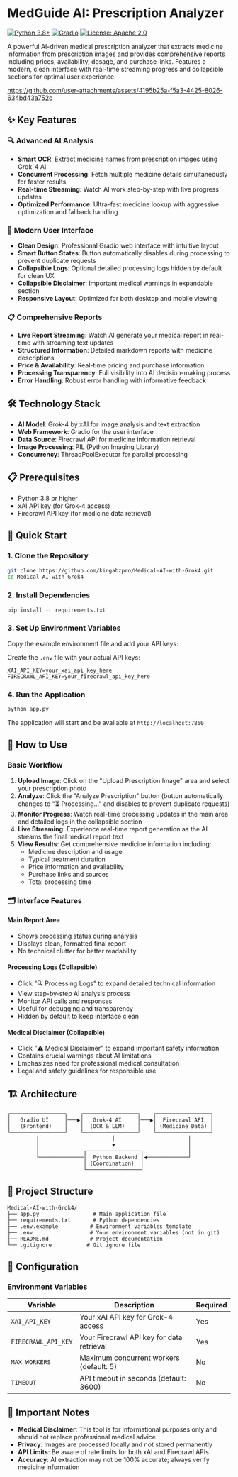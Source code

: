 # MedGuide AI: Prescription Analyzer

[![Python 3.8+](https://img.shields.io/badge/python-3.8+-blue.svg)](https://www.python.org/downloads/)
[![Gradio](https://img.shields.io/badge/gradio-5.0+-green.svg)](https://gradio.app/)
[![License: Apache 2.0](https://img.shields.io/badge/License-Apache_2.0-yellow.svg)](https://opensource.org/license/apache-2-0)

A powerful AI-driven medical prescription analyzer that extracts medicine information from prescription images and provides comprehensive reports including prices, availability, dosage, and purchase links. Features a modern, clean interface with real-time streaming progress and collapsible sections for optimal user experience.



https://github.com/user-attachments/assets/4195b25a-f5a3-4425-8026-634bd43a752c



## ✨ Key Features

### 🔍 **Advanced AI Analysis**
- **Smart OCR**: Extract medicine names from prescription images using Grok-4 AI
- **Concurrent Processing**: Fetch multiple medicine details simultaneously for faster results
- **Real-time Streaming**: Watch AI work step-by-step with live progress updates
- **Optimized Performance**: Ultra-fast medicine lookup with aggressive optimization and fallback handling

### 🎨 **Modern User Interface**
- **Clean Design**: Professional Gradio web interface with intuitive layout
- **Smart Button States**: Button automatically disables during processing to prevent duplicate requests
- **Collapsible Logs**: Optional detailed processing logs hidden by default for clean UX
- **Collapsible Disclaimer**: Important medical warnings in expandable section
- **Responsive Layout**: Optimized for both desktop and mobile viewing

### 📋 **Comprehensive Reports**
- **Live Report Streaming**: Watch AI generate your medical report in real-time with streaming text updates
- **Structured Information**: Detailed markdown reports with medicine descriptions
- **Price & Availability**: Real-time pricing and purchase information
- **Processing Transparency**: Full visibility into AI decision-making process
- **Error Handling**: Robust error handling with informative feedback

## 🛠️ Technology Stack

- **AI Model**: Grok-4 by xAI for image analysis and text extraction
- **Web Framework**: Gradio for the user interface
- **Data Source**: Firecrawl API for medicine information retrieval
- **Image Processing**: PIL (Python Imaging Library)
- **Concurrency**: ThreadPoolExecutor for parallel processing

## 📋 Prerequisites

- Python 3.8 or higher
- xAI API key (for Grok-4 access)
- Firecrawl API key (for medicine data retrieval)

## 🚀 Quick Start

### 1. Clone the Repository

```bash
git clone https://github.com/kingabzpro/Medical-AI-with-Grok4.git
cd Medical-AI-with-Grok4
```

### 2. Install Dependencies

```bash
pip install -r requirements.txt
```

### 3. Set Up Environment Variables

Copy the example environment file and add your API keys:

Create the `.env` file with your actual API keys:

```env
XAI_API_KEY=your_xai_api_key_here
FIRECRAWL_API_KEY=your_firecrawl_api_key_here
```

### 4. Run the Application

```bash
python app.py
```

The application will start and be available at `http://localhost:7860`

## 🎯 How to Use

### Basic Workflow
1. **Upload Image**: Click on the "Upload Prescription Image" area and select your prescription photo
2. **Analyze**: Click the "Analyze Prescription" button (button automatically changes to "⏳ Processing..." and disables to prevent duplicate requests)
3. **Monitor Progress**: Watch real-time processing updates in the main area and detailed logs in the collapsible section
4. **Live Streaming**: Experience real-time report generation as the AI streams the final medical report text
5. **View Results**: Get comprehensive medicine information including:
   - Medicine description and usage
   - Typical treatment duration
   - Price information and availability
   - Purchase links and sources
   - Total processing time

### 🗂️ Interface Features

#### **Main Report Area**
- Shows processing status during analysis
- Displays clean, formatted final report
- No technical clutter for better readability

#### **Processing Logs (Collapsible)**
- Click "🔍 Processing Logs" to expand detailed technical information
- View step-by-step AI analysis process
- Monitor API calls and responses
- Useful for debugging and transparency
- Hidden by default to keep interface clean

#### **Medical Disclaimer (Collapsible)**
- Click "⚠️ Medical Disclaimer" to expand important safety information
- Contains crucial warnings about AI limitations
- Emphasizes need for professional medical consultation
- Legal and safety guidelines for responsible use

## 🏗️ Architecture

```
┌─────────────────┐    ┌─────────────────┐    ┌─────────────────┐
│   Gradio UI     │───▶│   Grok-4 AI     │───▶│  Firecrawl API  │
│   (Frontend)    │    │  (OCR & LLM)    │    │ (Medicine Data) │
└─────────────────┘    └─────────────────┘    └─────────────────┘
         │                       │                       │
         │                       ▼                       │
         │              ┌─────────────────┐              │
         └──────────────│  Python Backend │◀─────────────┘
                        │ (Coordination)  │
                        └─────────────────┘
```

## 📁 Project Structure

```
Medical-AI-with-Grok4/
├── app.py                 # Main application file
├── requirements.txt       # Python dependencies
├── .env.example          # Environment variables template
├── .env                  # Your environment variables (not in git)
├── README.md             # Project documentation
└── .gitignore           # Git ignore file
```

## 🔧 Configuration

### Environment Variables

| Variable | Description | Required |
|----------|-------------|----------|
| `XAI_API_KEY` | Your xAI API key for Grok-4 access | Yes |
| `FIRECRAWL_API_KEY` | Your Firecrawl API key for data retrieval | Yes |
| `MAX_WORKERS` | Maximum concurrent workers (default: 5) | No |
| `TIMEOUT` | API timeout in seconds (default: 3600) | No |

## 🚨 Important Notes

- **Medical Disclaimer**: This tool is for informational purposes only and should not replace professional medical advice
- **Privacy**: Images are processed locally and not stored permanently
- **API Limits**: Be aware of rate limits for both xAI and Firecrawl APIs
- **Accuracy**: AI extraction may not be 100% accurate; always verify medicine information


